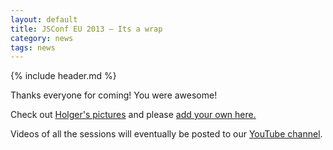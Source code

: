 ```yaml
---
layout: default
title: JSConf EU 2013 – Its a wrap
category: news
tags: news
---
```


{% include header.md %}

Thanks everyone for coming! You were awesome!

Check out <a href="http://www.flickr.com/photos/blank22763/sets/72157635562685455/with/9773333422/" target="_blank">Holger's pictures</a> and please <a href="https://plus.google.com/u/0/events/cp1guusm3sguqulk2156cdcaofo" target="_blank">add your own here.</a>

Videos of all the sessions will eventually be posted to our <a href="https://www.youtube.com/jsconfeu" target="_blank">YouTube channel</a>.

<div class="g-ytsubscribe" data-channel="jsconfeu" data-layout="full" style="height:48px;"></div>

